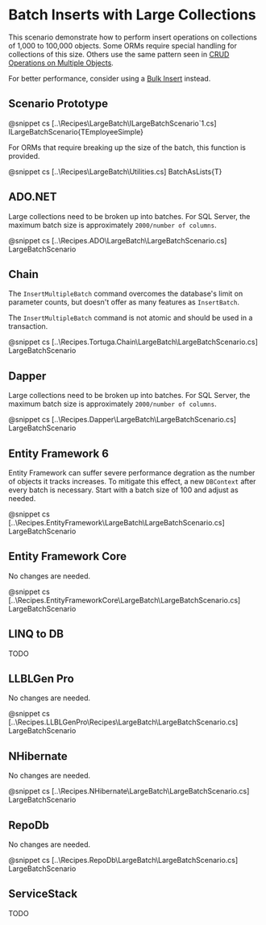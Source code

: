 ﻿# Batch Inserts with Large Collections

This scenario demonstrate how to perform insert operations on collections of 1,000 to 100,000 objects. Some ORMs require special handling for collections of this size. Others use the same pattern seen in [CRUD Operations on Multiple Objects](LargeBatch.htm).

For better performance, consider using a [Bulk Insert](BulkInsert.htm) instead. 

## Scenario Prototype

@snippet cs [..\Recipes\LargeBatch\ILargeBatchScenario`1.cs] ILargeBatchScenario{TEmployeeSimple}

For ORMs that require breaking up the size of the batch, this function is provided.

@snippet cs [..\Recipes\LargeBatch\Utilities.cs] BatchAsLists{T}

## ADO.NET

Large collections need to be broken up into batches. For SQL Server, the maximum batch size is approximately `2000/number of columns`.

@snippet cs [..\Recipes.ADO\LargeBatch\LargeBatchScenario.cs] LargeBatchScenario

## Chain

The `InsertMultipleBatch` command overcomes the database's limit on parameter counts, but doesn't offer as many features as `InsertBatch`. 

The `InsertMultipleBatch` command is not atomic and should be used in a transaction.

@snippet cs [..\Recipes.Tortuga.Chain\LargeBatch\LargeBatchScenario.cs] LargeBatchScenario

## Dapper

Large collections need to be broken up into batches. For SQL Server, the maximum batch size is approximately `2000/number of columns`.

@snippet cs [..\Recipes.Dapper\LargeBatch\LargeBatchScenario.cs] LargeBatchScenario

## Entity Framework 6

Entity Framework can suffer severe performance degration as the number of objects it tracks increases. To mitigate this effect, a new `DBContext` after every batch is necessary. Start with a batch size of 100 and adjust as needed.

@snippet cs [..\Recipes.EntityFramework\LargeBatch\LargeBatchScenario.cs] LargeBatchScenario

## Entity Framework Core

No changes are needed. 

@snippet cs [..\Recipes.EntityFrameworkCore\LargeBatch\LargeBatchScenario.cs] LargeBatchScenario

## LINQ to DB

TODO

## LLBLGen Pro 

No changes are needed. 

@snippet cs [..\Recipes.LLBLGenPro\Recipes\LargeBatch\LargeBatchScenario.cs] LargeBatchScenario

## NHibernate

No changes are needed. 

@snippet cs [..\Recipes.NHibernate\LargeBatch\LargeBatchScenario.cs] LargeBatchScenario

## RepoDb

No changes are needed. 

@snippet cs [..\Recipes.RepoDb\LargeBatch\LargeBatchScenario.cs] LargeBatchScenario

## ServiceStack

TODO
